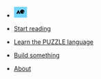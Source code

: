 <!-- docs/_sidebar.md -->

* [![AC](./assets/ac-logo-sm.png "Abstract Code")]()

* [<i class="fas fa-book"></i> Start reading](README.md)

* [<i class="fas fa-code"></i> Learn the PUZZLE language](chapters/language/guide.md)

* [<i class="fas fa-wrench"></i> Build something](chapters/build/index.md)

* [<i class="fas fa-info"></i> About](chapters/about.md)
